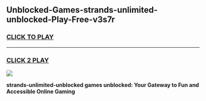 
## Unblocked-Games-strands-unlimited-unblocked-Play-Free-v3s7r
<h3>
<a href="https://premium76.site?title=strands-unlimited-unblocked&ref=19M">CLICK TO PLAY</a></h3>
<hr>

<h3>
<a href="https://premium76.site?title=strands-unlimited-unblocked&ref=19M">CLICK 2 PLAY</a>
  
</h3>

<a href="https://premium76.site?title=strands-unlimited-unblocked&ref=19M"><img src="https://clearcache.store/games.png"></a>


**strands-unlimited-unblocked games unblocked: Your Gateway to Fun and Accessible Online Gaming**
